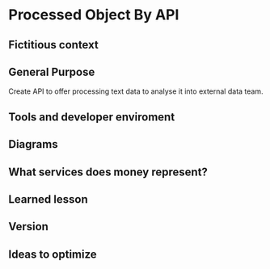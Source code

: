 # Processed Object By API

## Fictitious context

## General Purpose
Create API to offer processing text data to analyse it into external data team.

## Tools and developer enviroment

## Diagrams

## What services does money represent?

## Learned lesson

## Version

## Ideas to optimize
